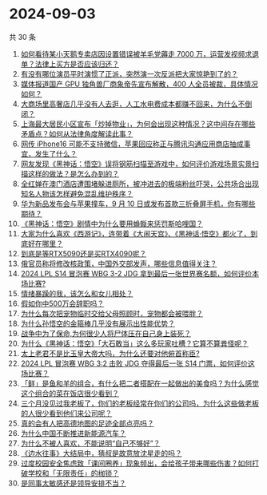 # 2024-09-03

共 30 条

<!-- BEGIN ZHIHUQUESTIONS -->
<!-- 最后更新时间 Tue Sep 03 2024 00:04:30 GMT+0800 (China Standard Time) -->
1. [如何看待某小天鹅专卖店因设置错误被羊毛党薅走 7000 万，运营发视频求退单？法律上买方是否应该归还？](https://www.zhihu.com/question/665967683)
1. [有没有哪位演员平时演惯了正派，突然演一次反派把大家惊艳到了的？](https://www.zhihu.com/question/665540972)
1. [媒体报道国产 GPU 独角兽厂商象帝先宣布解散，400 人全员被裁，具体情况如何？](https://www.zhihu.com/question/665731145)
1. [大商场里高奢店几乎没有人去逛，人工水电费成本都赚不回来，为什么不倒闭？](https://www.zhihu.com/question/665592558)
1. [上海最大居民小区宣布「炒掉物业」，为何会出现这种情况？这中间存在哪些矛盾点？如何从法律角度解读此事？](https://www.zhihu.com/question/665977826)
1. [网传 iPhone16 可能不支持微信，苹果回应称正与腾讯沟通应用商店抽成事宜，发生了什么？](https://www.zhihu.com/question/665989450)
1. [网友发现《黑神话：悟空》误将钢筋扫描至游戏中，如何评价游戏场景实景扫描这样的做法？是怎么办到的？](https://www.zhihu.com/question/665320697)
1. [全红婵在澳门酒店遭围堵躲进厕所，被冲进去的极端粉丝吓哭，公共场合出现知名人物该怎样避免混乱维护秩序？](https://www.zhihu.com/question/665983443)
1. [华为新品发布会与苹果撞车，9 月 10 日或发布首款三折叠屏手机，你有哪些期待？](https://www.zhihu.com/question/665974902)
1. [《黑神话：悟空》剧情中为什么要用蝜蝂来惩罚斯哈哩国？](https://www.zhihu.com/question/665683466)
1. [大家为什么喜欢《西游记》，连带着《大闹天宫》、《黑神话·悟空》都火了，到底好在哪里？](https://www.zhihu.com/question/665778780)
1. [到底是等RTX5090还是买RTX4090呢？](https://www.zhihu.com/question/642668627)
1. [俄官员称将修改核政策，中国外交部发声，哪些信息值得关注？](https://www.zhihu.com/question/666000426)
1. [2024 LPL S14 冒泡赛 WBG 3-2 JDG 拿到最后一张世界赛名额，如何评价本场比赛?](https://www.zhihu.com/question/665973502)
1. [情绪暴躁的我，该怎么和女儿相处？](https://www.zhihu.com/question/665377576)
1. [假如你中500万会辞职吗？](https://www.zhihu.com/question/665933889)
1. [为什么每次把宠物临时交给父母照顾时，宠物都会被喂胖？](https://www.zhihu.com/question/634006435)
1. [为什么孙悟空的金箍棒几乎没有展示出性能优势？](https://www.zhihu.com/question/532814176)
1. [战争中为了保命,为何很少人将尸体压在自己身上装死？](https://www.zhihu.com/question/629160901)
1. [为什么《黑神话：悟空》「大石敢当」这么多玩家吐槽？它算不算粪怪呢？](https://www.zhihu.com/question/665993709)
1. [太上老君不是比玉皇大帝大吗，为什么还要对他俯首称臣?](https://www.zhihu.com/question/336436404)
1. [2024 LPL 冒泡赛 WBG 3:2 击败 JDG 夺得最后一张 S14 门票，如何评价这场比赛？](https://www.zhihu.com/question/665995262)
1. [「鲜」是鱼和羊的组合，有什么把二者搭配在一起做出的美食吗？为什么感觉这个组合的菜在饭店很少看到？](https://www.zhihu.com/question/664293212)
1. [三个月没见过我老板了，你们的老板经常在你们的公司吗，为什么这些做老板的人很少看到他们来公司呢？](https://www.zhihu.com/question/665924182)
1. [真的会有人把高德地图的足迹全部点亮吗？](https://www.zhihu.com/question/437365942)
1. [为什么中国不断推进新能源汽车？](https://www.zhihu.com/question/541008748)
1. [为什么不被人喜欢，不能说明“自己不够好”？](https://www.zhihu.com/question/664960754)
1. [《边水往事》大结局中，猜叔是故意放沈星走的吗？](https://www.zhihu.com/question/665702532)
1. [过度校园安全焦虑致「课间圈养」现象频出，会给孩子带来哪些伤害？如何打破学校和「无限责任」的枷锁？](https://www.zhihu.com/question/665610808)
1. [是同事太敏感还是领导安排不当？](https://www.zhihu.com/question/593782641)
<!-- END ZHIHUQUESTIONS -->
